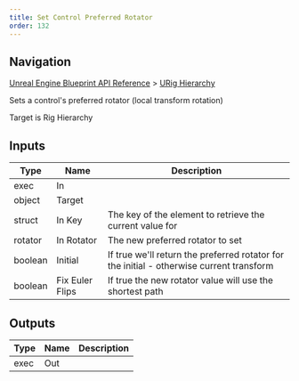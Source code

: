 ```yaml
---
title: Set Control Preferred Rotator
order: 132
---
```

## Navigation

[Unreal Engine Blueprint API Reference](https://dev.epicgames.com/documentation/en-us/unreal-engine/BlueprintAPI) > [URig Hierarchy](https://dev.epicgames.com/documentation/en-us/unreal-engine/BlueprintAPI/URigHierarchy)

Sets a control's preferred rotator (local transform rotation)

Target is Rig Hierarchy

## Inputs

| Type | Name | Description |
| --- | --- | --- |
| exec | In |  |
| object | Target |  |
| struct | In Key | The key of the element to retrieve the current value for |
| rotator | In Rotator | The new preferred rotator to set |
| boolean | Initial | If true we'll return the preferred rotator for the initial - otherwise current transform |
| boolean | Fix Euler Flips | If true the new rotator value will use the shortest path |

## Outputs

| Type | Name | Description |
| --- | --- | --- |
| exec | Out |  |
